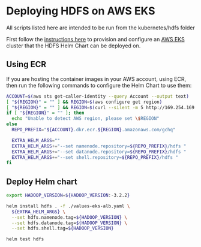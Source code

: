 # Deploying HDFS on AWS EKS
All scripts listed here are intended to be run from the kubernetes/hdfs folder

First follow the [instructions here](../../docs/aws-eks-deployment.md) to provision and configure an [AWS EKS](https://aws.amazon.com/eks/) cluster that the HDFS Helm Chart can be deployed on.

## Using ECR
If you are hosting the container images in your AWS account, using ECR, then run the following commands to configure the Helm Chart to use them:

```bash
ACCOUNT=$(aws sts get-caller-identity --query Account --output text)
[ "${REGION}" = "" ] && REGION=$(aws configure get region)
[ "${REGION}" = "" ] && REGION=$(curl --silent -m 5 http://169.254.169.254/latest/dynamic/instance-identity/document | grep region | cut -d'"' -f 4)
if [ "${REGION}" = "" ]; then
  echo "Unable to detect AWS region, please set \$REGION"
else
  REPO_PREFIX="${ACCOUNT}.dkr.ecr.${REGION}.amazonaws.com/gchq"

  EXTRA_HELM_ARGS=""
  EXTRA_HELM_ARGS+="--set namenode.repository=${REPO_PREFIX}/hdfs "
  EXTRA_HELM_ARGS+="--set datanode.repository=${REPO_PREFIX}/hdfs "
  EXTRA_HELM_ARGS+="--set shell.repository=${REPO_PREFIX}/hdfs "
fi
```

## Deploy Helm chart

```bash
export HADOOP_VERSION=${HADOOP_VERSION:-3.2.2}

helm install hdfs . -f ./values-eks-alb.yaml \
  ${EXTRA_HELM_ARGS} \
  --set hdfs.namenode.tag=${HADOOP_VERSION} \
  --set hdfs.datanode.tag=${HADOOP_VERSION} \
  --set hdfs.shell.tag=${HADOOP_VERSION}

helm test hdfs
```
